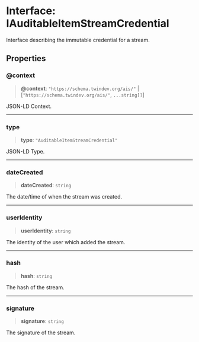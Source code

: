 # Interface: IAuditableItemStreamCredential

Interface describing the immutable credential for a stream.

## Properties

### @context

> **@context**: `"https://schema.twindev.org/ais/"` \| [`"https://schema.twindev.org/ais/"`, `...string[]`]

JSON-LD Context.

***

### type

> **type**: `"AuditableItemStreamCredential"`

JSON-LD Type.

***

### dateCreated

> **dateCreated**: `string`

The date/time of when the stream was created.

***

### userIdentity

> **userIdentity**: `string`

The identity of the user which added the stream.

***

### hash

> **hash**: `string`

The hash of the stream.

***

### signature

> **signature**: `string`

The signature of the stream.
